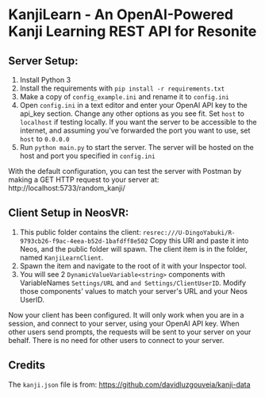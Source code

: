 

# KanjiLearn - An OpenAI-Powered Kanji Learning REST API for Resonite

## Server Setup:
1. Install Python 3
2. Install the requirements with `pip install -r requirements.txt`
3. Make a copy of `config_example.ini` and rename it to `config.ini`
4. Open `config.ini` in a text editor and enter your OpenAI API key to the api_key section. 
Change any other options as you see fit. Set `host` to `localhost` if testing locally.
If you want the server to be accessible to the internet, and assuming you've forwarded the port you want to use, set `host` to `0.0.0.0`
5. Run `python main.py` to start the server. The server will be hosted on the host and port you specified in `config.ini`

With the default configuration, you can test the server with Postman by making a GET HTTP request to your server at:
http://localhost:5733/random_kanji/

## Client Setup in NeosVR:
1. This public folder contains the client:
`resrec:///U-DingoYabuki/R-9793cb26-f9ac-4eea-b52d-1bafdff8e502`
Copy this URI and paste it into Neos, and the public folder will spawn. 
The client item is in the folder, named `KanjiLearnClient`. 
2. Spawn the item and navigate to the root of it with your Inspector tool.
3. You will see 2 `DynamicValueVariable<string>` components with VariableNames `Settings/URL` and `and Settings/ClientUserID`. Modify those components' values to match your server's URL and your Neos UserID.

Now your client has been configured. It will only work when you are in a session, and connect to your server, using your OpenAI API key. When other users send prompts, the requests will be sent to your server on your behalf. There is no need for other users to connect to your server.

## Credits
The `kanji.json` file is from:
https://github.com/davidluzgouveia/kanji-data

